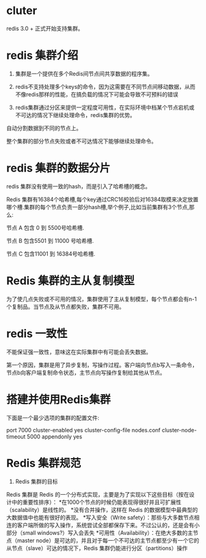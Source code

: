 # cluter

redis 3.0 + 正式开始支持集群。

# redis 集群介绍

1. 集群是一个提供在多个Redis间节点间共享数据的程序集。

2. redis不支持处理多个keys的命令，因为这需要在不同节点间移动数据，从而不像redis那样的性能，在搞负载的情况下可能会导致不可预料的错误

3. redis集群通过分区来提供一定程度可用性，在实际环境中档某个节点宕机或不可达的情况下继续处理命令，redis集群的优势。

自动分割数据到不同的节点上。

整个集群的部分节点失败或者不可达情况下能够继续处理命令。

# redis 集群的数据分片

redis 集群没有使用一致的hash，而是引入了哈希槽的概念。

Redis 集群有16384个哈希槽,每个key通过CRC16校验后对16384取模来决定放置哪个槽.集群的每个节点负责一部分hash槽,举个例子,比如当前集群有3个节点,那么:

节点 A 包含 0 到 5500号哈希槽.

节点 B 包含5501 到 11000 号哈希槽.

节点 C 包含11001 到 16384号哈希槽.

# Redis 集群的主从复制模型

为了使几点失败或不可用的情况，集群使用了主从复制模型，每个节点都会有n-1个复制品。当节点及从节点都失败，集群不可用。

# redis 一致性

不能保证强一致性，意味这在实际集群中有可能会丢失数据。

第一个原因，集群是用了异步复制，写操作过程。客户端向节点b写入一条命令，节点b向客户端复制命令状态，主节点向写操作复制给其他从节点。

# 搭建并使用Redis集群

下面是一个最少选项的集群的配置文件:

port 7000
cluster-enabled yes
cluster-config-file nodes.conf
cluster-node-timeout 5000
appendonly yes





# Redis 集群规范
1. Redis 集群的目标  

Redis 集群是 Redis 的一个分布式实现，主要是为了实现以下这些目标（按在设计中的重要性排序）：
*在1000个节点的时候仍能表现得很好并且可扩展性（scalability）是线性的。
*没有合并操作，这样在 Redis 的数据模型中最典型的大数据值中也能有很好的表现。
*写入安全（Write safety）：那些与大多数节点相连的客户端所做的写入操作，系统尝试全部都保存下来。不过公认的，还是会有小部分（small windows?）写入会丢失
*可用性（Availability）：在绝大多数的主节点（master node）是可达的，并且对于每一个不可达的主节点都至少有一个它的从节点（slave）可达的情况下，Redis 集群仍能进行分区（partitions）操作


